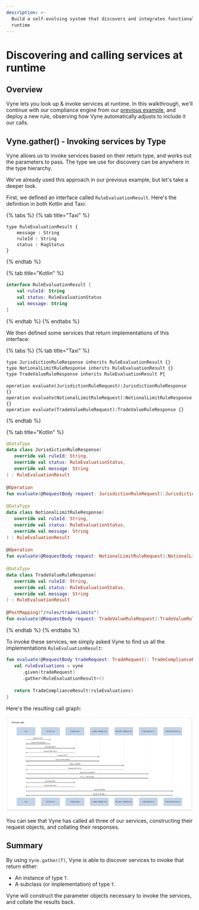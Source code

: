 ```yaml
---
description: >-
  Build a self-evolving system that discovers and integrates functionality at
  runtime
---
```


# Discovering and calling services at runtime

## Overview

Vyne lets you look up & invoke services at runtime.  In this walkthrough, we'll continue with our compliance engine from our [previous example](exploring-vynes-problem-solving.md), and deploy a new rule, observing how Vyne automatically adjusts to include it our calls.

## Vyne.gather\(\) - Invoking services by Type

Vyne allows us to invoke services based on their return type, and works out the parameters to pass.  The type we use for discovery can be anywhere in the type hierarchy. 

We've already used this approach in our previous example, but let's take a deeper look.

First, we defined an interface called `RuleEvaluationResult`.  Here's the definition in both Kotlin and Taxi:

{% tabs %}
{% tab title="Taxi" %}
```text
type RuleEvaluationResult {
    message : String
    ruleId : String
    status : RagStatus
}
```
{% endtab %}

{% tab title="Kotlin" %}
```kotlin
interface RuleEvaluationResult {
    val ruleId: String
    val status: RuleEvaluationStatus
    val message: String
}
```
{% endtab %}
{% endtabs %}

We then defined some services that return implementations of this interface:

{% tabs %}
{% tab title="Taxi" %}
```text
type JurisdictionRuleResponse inherits RuleEvaluationResult {}
type NotionalLimitRuleResponse inherits RuleEvaluationResult {}
type TradeValueRuleResponse inherits RuleEvaluationResult P{

operation evaluate(JurisdictionRuleRequest):JurisdictionRuleResponse {}
operation evaluate(NotionalLimitRuleRequest):NotionalLimitRuleResponse {}
operation evaluate(TradeValueRuleRequest):TradeValueRuleResponse {}
```
{% endtab %}

{% tab title="Kotlin" %}
```kotlin
@DataType
data class JurisdictionRuleResponse(
   override val ruleId: String,
   override val status: RuleEvaluationStatus,
   override val message: String
) : RuleEvaluationResult

@Operation
fun evaluate(@RequestBody request: JurisdictionRuleRequest):JurisdictionRuleResponse {}

@DataType
data class NotionalLimitRuleResponse(
   override val ruleId: String,
   override val status: RuleEvaluationStatus,
   override val message: String
) : RuleEvaluationResult

@Operation
fun evaluate(@RequestBody request: NotionalLimitRuleRequest):NotionalLimitRuleResponse {}

@DataType
data class TradeValueRuleResponse(
   override val ruleId: String,
   override val status: RuleEvaluationStatus,
   override val message: String
) : RuleEvaluationResult

@PostMapping("/rules/traderLimits")
fun evaluate(@RequestBody request: TradeValueRuleRequest):TradeValueRuleResponse {}

```
{% endtab %}
{% endtabs %}

To invoke these services, we simply asked Vyne to find us all the implementations `RuleEvaluationResult`:

```kotlin
fun evaluate(@RequestBody tradeRequest: TradeRequest): TradeComplianceResult {
   val ruleEvaluations = vyne
      .given(tradeRequest)
      .gather<RuleEvaluationResult>()

   return TradeComplianceResult(ruleEvaluations)
}
```

Here's the resulting call graph:

![](../.gitbook/assets/image%20%2812%29.png)

You can see that Vyne has called all three of our services, constructing their request objects, and collating their responses.

## Summary

By using `Vyne.gather(T)`, Vyne is able to discover services to invoke that return either:

* An instance of type `T`. 
* A subclass \(or implementation\) of type `T`.

Vyne will construct the parameter objects necessary to invoke the services, and collate the results back.



